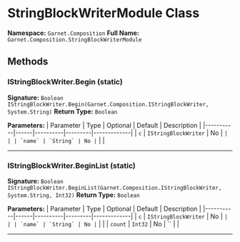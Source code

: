 # StringBlockWriterModule Class

**Namespace:** `Garnet.Composition`
**Full Name:** `Garnet.Composition.StringBlockWriterModule`

## Methods

### IStringBlockWriter.Begin (static)

**Signature:** `Boolean IStringBlockWriter.Begin(Garnet.Composition.IStringBlockWriter, System.String)`
**Return Type:** `Boolean`

**Parameters:**
| Parameter | Type | Optional | Default | Description |
|-----------|------|----------|---------|-------------|
| `c` | `IStringBlockWriter` | No | `` |  |
| `name` | `String` | No | `` |  |

---

### IStringBlockWriter.BeginList (static)

**Signature:** `Boolean IStringBlockWriter.BeginList(Garnet.Composition.IStringBlockWriter, System.String, Int32)`
**Return Type:** `Boolean`

**Parameters:**
| Parameter | Type | Optional | Default | Description |
|-----------|------|----------|---------|-------------|
| `c` | `IStringBlockWriter` | No | `` |  |
| `name` | `String` | No | `` |  |
| `count` | `Int32` | No | `` |  |

---